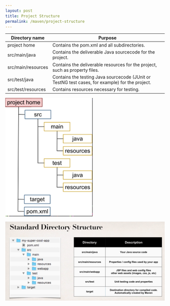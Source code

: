 ```yaml
---
layout: post
title: Project Structure
permalink: /maven/project-structure
---
```


|Directory name	|Purpose|
---|---
project home	    |Contains the pom.xml and all subdirectories.
src/main/java	    |Contains the deliverable Java sourcecode for the project.
src/main/resources	|Contains the deliverable resources for the project, such as property files.
src/test/java	    |Contains the testing Java sourcecode (JUnit or TestNG test cases, for example) for the project.
src/test/resources	|Contains resources necessary for testing.

![mvn-project-structure](https://github.com/arpit04tripathi/files-cdn/raw/cdn/devtools/maven/mvn-project-structure.png)

![](https://github.com/arpit04tripathi/files-cdn/raw/cdn/devtools/maven/mvn-directory-structure.png)
